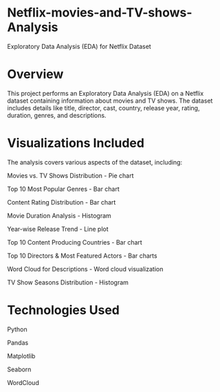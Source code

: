 # Netflix-movies-and-TV-shows-Analysis
Exploratory Data Analysis (EDA) for Netflix Dataset

# Overview

This project performs an Exploratory Data Analysis (EDA) on a Netflix dataset containing information about movies and TV shows. The dataset includes details like title, director, cast, country, release year, rating, duration, genres, and descriptions.

# Visualizations Included

The analysis covers various aspects of the dataset, including:

Movies vs. TV Shows Distribution - Pie chart

Top 10 Most Popular Genres - Bar chart

Content Rating Distribution - Bar chart

Movie Duration Analysis - Histogram

Year-wise Release Trend - Line plot

Top 10 Content Producing Countries - Bar chart

Top 10 Directors & Most Featured Actors - Bar charts

Word Cloud for Descriptions - Word cloud visualization

TV Show Seasons Distribution - Histogram

#  Technologies Used

Python

Pandas

Matplotlib

Seaborn

WordCloud
